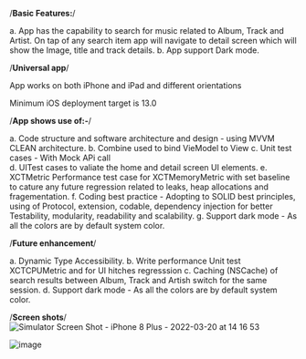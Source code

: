 /**Basic Features:**/

a. App has the capability to search for music related to Album, Track and Artist. On tap of any search item app will navigate to detail screen which will show the Image, title and track details.
b. App support Dark mode.

/**Universal app**/

App works on both iPhone and iPad and different orientations

Minimum iOS deployment target is 13.0

/**App shows use of:-**/

a. Code structure and software architecture and design - using MVVM CLEAN architecture. 
b. Combine used to bind VieModel to View 
c. Unit test cases - With Mock APi call  
d. UITest cases to valiate the home and detail screen UI elements.
e. XCTMetric Performance test case for XCTMemoryMetric with set baseline to cature any future regression related to leaks, heap allocations and fragementation.
f. Coding best practice - Adopting to SOLID best principles, using of Protocol, extension, codable, dependency injection for better Testability, modularity, readability and scalability. 
g. Support dark mode - As all the colors are by default system color.

/**Future enhancement**/

a. Dynamic Type Accessibility. 
b. Write performance Unit test XCTCPUMetric and for UI hitches regresssion
c. Caching (NSCache) of search results between Album, Track and Artish switch for the same session. 
d. Support dark mode - As all the colors are by default system color.

/**Screen shots**/
![Simulator Screen Shot - iPhone 8 Plus - 2022-03-20 at 14 16 53](https://user-images.githubusercontent.com/19665932/159167534-76ac6957-9c2a-4ffc-bb2d-48a7562d7f6a.png)

![image](https://user-images.githubusercontent.com/19665932/159167546-fca561fe-5581-4ae3-810f-275258d2992c.png)


